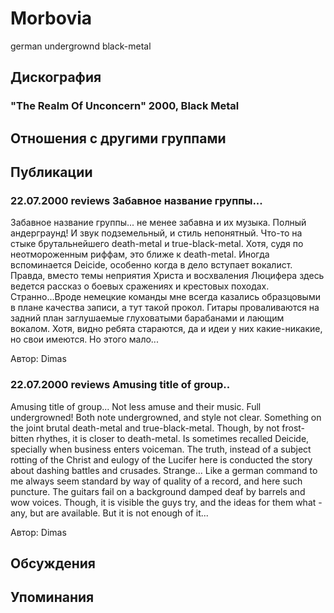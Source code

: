 # Morbovia

german undergrownd
black-metal

## Дискография

### "The Realm Of Unconcern" 2000, Black Metal




## Отношения с другими группами


## Публикации

### 22.07.2000 reviews Забавное название группы...

<p>Забавное название группы... не менее забавна и их музыка. Полный андерграунд! И звук подземельный, и стиль непонятный. Что-то на стыке брутальнейшего death-metal и true-black-metal. Хотя, судя по неотмороженным риффам, это ближе к death-metal. Иногда вспоминается Deicide, особенно когда в дело вступает вокалист. Правда, вместо темы неприятия Христа и восхваления Люцифера здесь ведется рассказ о боевых сражениях и крестовых походах. Странно...Вроде немецкие команды мне всегда казались образцовыми в плане качества записи, а тут такой прокол. Гитары проваливаются на задний план заглушаемые глуховатыми барабанами и лающим вокалом. Хотя, видно ребята стараются, да и идеи у них какие-никакие, но свои имеются. Но этого мало...</p>

Автор: Dimas

### 22.07.2000 reviews Amusing title of group..

<p>Amusing title of group... Not less amuse and their music. Full undergrowned! Both note undergrowned, and style not clear. Something on the joint brutal death-metal and true-black-metal. Though, by not frost-bitten rhythes, it is closer to death-metal. Is sometimes recalled Deicide, specially when business enters voiceman. The truth, instead of a subject rotting of the Christ and eulogy of the Lucifer here is conducted the story about dashing battles and crusades. Strange... Like a german command to me always seem standard by way of quality of a record, and here such puncture. The guitars fail on a background damped deaf by barrels and wow voices. Though, it is visible the guys try, and the ideas for them what - any, but are available. But it is not enough of it...</p>

Автор: Dimas


## Обсуждения


## Упоминания

